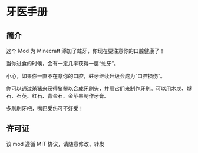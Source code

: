 # 牙医手册

## 简介

这个 Mod 为 Minecraft 添加了蛀牙，你现在要注意你的口腔健康了！

当你进食的时候，会有一定几率获得一层“蛀牙”。

小心，如果你一直不在意你的口腔，蛀牙继续升级会成为“口腔损伤”。

你可以通过杀猪来获得猪鬃以合成牙刷头，并用它们来制作牙刷。可以用木炭、燧石、石英、红石、青金石、金苹果制作牙膏。

多刷刷牙吧，嘴巴受伤可不好受！

## 许可证
该 mod 遵循 MIT 协议，请随意修改、转发
